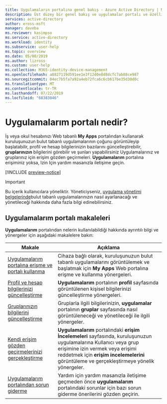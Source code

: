 ```yaml
---
title: Uygulamaların portalına genel bakış - Azure Active Directory | Microsoft Docs
description: Üst düzey bir genel bakış ve uygulamalar portalı ve özellikleri hakkında daha fazla bilgi için bağlantılar.
services: active-directory
author: eross-msft
manager: daveba
ms.reviewer: kasimpso
ms.service: active-directory
ms.workload: identity
ms.subservice: user-help
ms.topic: overview
ms.date: 05/08/2019
ms.author: lizross
ms.custom: user-help
ms.collection: M365-identity-device-management
ms.openlocfilehash: a8827119d591ee1e3f12d0e8d8dcfc7ab88ce987
ms.sourcegitcommit: 04ec7b5fa7a92a4eb72fca6c6cb617be35d30d0c
ms.translationtype: MT
ms.contentlocale: tr-TR
ms.lasthandoff: 07/22/2019
ms.locfileid: "68383046"
---
```

# <a name="what-is-the-my-apps-portal"></a>Uygulamalarım portalı nedir?

İş veya okul hesabınızı Web tabanlı **My Apps** portalından kullanarak kuruluşunuzun bulut tabanlı uygulamalarının çoğunu görüntüleyip başlatabilir, profil ve hesap bilgilerinizin bazılarını güncelleştirebilir, **gruplarınızın** bilgilerini görebilir ve şunları yapabilirsiniz Uygulamalarınız ve gruplarınız için erişim gözden geçirmeleri. **Uygulamalarım** portalına erişiminiz yoksa, Izin Için yardım masanızla iletişime geçin.

[!INCLUDE [preview-notice](../../../includes/active-directory-end-user-my-apps-portal.md)]

>[!Important]
>Bu içerik kullanıcılara yöneliktir. Yöneticiyseniz, [uygulama yönetimi belgelerinde](https://docs.microsoft.com/azure/active-directory/manage-apps)bulut tabanlı uygulamalarınızın nasıl ayarlanacağı ve yönetileceği hakkında daha fazla bilgi edinebilirsiniz.

## <a name="my-apps-portal-articles"></a>Uygulamalarım portalı makaleleri

**Uygulamalarım** portalından nelerin kullanılabildiği hakkında ayrıntılı bilgi ve yönergeler için aşağıdaki makalelere bakın:

|Makale |Açıklama |
|------|------------|
| [Uygulamalarım portalına erişme ve portalı kullanma](my-apps-portal-end-user-access.md) | Cihaza bağlı olarak, kuruluşunuzun bulut tabanlı uygulamalarını görüntülemek ve başlatmak için **My Apps** Web portalına erişme ve kullanma yönergeleri. |
| [Profil ve hesap bilgilerinizi güncelleştirme](my-apps-portal-end-user-update-profile.md) |**Uygulamalarım** portalının **profil** sayfasında görüntülenen kişisel bilgilerinizi güncelleştirme yönergeleri. |
| [Gruplarınızın bilgilerini güncelleştirme](my-apps-portal-end-user-groups.md)|Gruplarla ilgili bilgilerinizin, **uygulamalar** portalının **gruplar** sayfasında nasıl görüntüleneceği ve yönetileceği ile ilgili yönergeler. |
| [Kendi erişim gözden geçirmelerinizi gerçekleştirme](my-apps-portal-end-user-access-reviews.md) |**Uygulamalarım** portalındaki **erişim İncelemeleri** sayfasında, kuruluşunuzun uygulamalarına Kullanıcı veya grup erişimine izin vermek veya erişimi reddetmek için **erişim incelemelerini** görüntüleme ve gerçekleştirmeye yönelik yönergeler. |
| [Uygulamalarım portalından sorun giderme](my-apps-portal-end-user-troubleshoot.md) |Yardım için yardım masanızla iletişime geçmeden önce **uygulamalarım** portalındaki sorunlar için bazı sorun giderme önerilerini gözden geçirin. |
